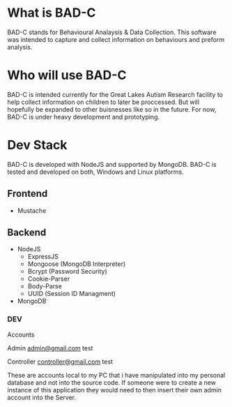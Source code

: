 # What is BAD-C

BAD-C stands for Behavioural Analaysis & Data Collection. This software was intended to capture and collect information on behaviours and preform analysis.

# Who will use BAD-C

BAD-C is intended currently for the Great Lakes Autism Research facility to help collect information on children to later be proccessed. But will hopefully be expanded to other buisnesses like so in the future. For now, BAD-C is under heavy development and prototyping.

# Dev Stack

BAD-C is developed with NodeJS and supported by MongoDB. BAD-C is tested and developed on both, Windows and Linux platforms.

## Frontend

-   Mustache

## Backend

-   NodeJS
    -   ExpressJS
    -   Mongoose (MongoDB Interpreter)
    -   Bcrypt (Password Security)
    -   Cookie-Parser
    -   Body-Parse
    -   UUID (Session ID Managment)
-   MongoDB

### DEV

Accounts

Admin
admin@gmail.com test

Controller
controller@gmail.com test

These are accounts local to my PC that i have manipulated into my personal database and not into the source code. If someone were to create a new instance of this application they would need to then insert their own admin account into the Server.

